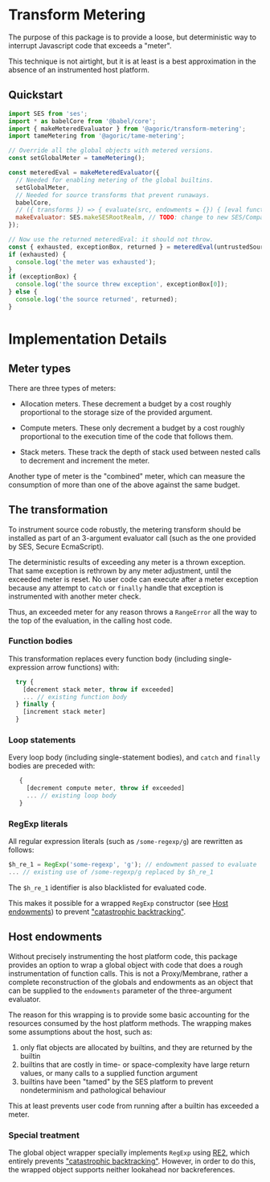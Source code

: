 # Transform Metering

The purpose of this package is to provide a loose, but deterministic way to interrupt Javascript code that exceeds a "meter".

This technique is not airtight, but it is at least is a best approximation in the absence of an instrumented host platform.

## Quickstart

```js
import SES from 'ses';
import * as babelCore from '@babel/core';
import { makeMeteredEvaluator } from '@agoric/transform-metering';
import tameMetering from '@agoric/tame-metering';

// Override all the global objects with metered versions.
const setGlobalMeter = tameMetering();

const meteredEval = makeMeteredEvaluator({
  // Needed for enabling metering of the global builtins.
  setGlobalMeter,
  // Needed for source transforms that prevent runaways.
  babelCore,
  // ({ transforms }) => { evaluate(src, endowments = {}) { [eval function] } }
  makeEvaluator: SES.makeSESRootRealm, // TODO: change to new SES/Compartment API
});

// Now use the returned meteredEval: it should not throw.
const { exhausted, exceptionBox, returned } = meteredEval(untrustedSource, /* endowments */);
if (exhausted) {
  console.log('the meter was exhausted');
}
if (exceptionBox) {
  console.log('the source threw exception', exceptionBox[0]);
} else {
  console.log('the source returned', returned);
}
```

# Implementation Details

## Meter types

There are three types of meters:

* Allocation meters.  These decrement a budget by a cost roughly proportional to the storage size of the provided argument.

* Compute meters.  These only decrement a budget by a cost roughly proportional to the execution time of the code that follows them.

* Stack meters. These track the depth of stack used between nested calls to decrement and increment the meter.

Another type of meter is the "combined" meter, which can measure the consumption of more than one of the above against the same budget.

## The transformation

To instrument source code robustly, the metering transform should be installed as part of an 3-argument evaluator call (such as the one provided by SES, Secure EcmaScript).

The deterministic results of exceeding any meter is a thrown exception.  That same exception is rethrown by any meter adjustment, until the exceeded meter is reset.  No user code can execute after a meter exception because any attempt to `catch` or `finally` handle that exception is instrumented with another meter check.

Thus, an exceeded meter for any reason throws a `RangeError` all the way to the top of the evaluation, in the calling host code.

### Function bodies

This transformation replaces every function body (including single-expression arrow functions) with:

```js
  try {
    [decrement stack meter, throw if exceeded]
    ... // existing function body
  } finally {
    [increment stack meter]
  }
```

### Loop statements

Every loop body (including single-statement bodies), and `catch` and `finally` bodies are preceded with:

```js
   {
     [decrement compute meter, throw if exceeded]
     ... // existing loop body
   }
```

### RegExp literals

All regular expression literals (such as `/some-regexp/g`) are rewritten as follows:

```js
$h_re_1 = RegExp('some-regexp', 'g'); // endowment passed to evaluate
... // existing use of /some-regexp/g replaced by $h_re_1
```

The `$h_re_1` identifier is also blacklisted for evaluated code.

This makes it possible for a wrapped `RegExp` constructor (see [Host endowments](#Host-endowments)) to prevent ["catastrophic backtracking"](https://www.regular-expressions.info/catastrophic.html).

## Host endowments

Without precisely instrumenting the host platform code, this package provides an option to wrap a global object with code that does a rough instrumentation of function calls.  This is not a Proxy/Membrane, rather a complete reconstruction of the globals and endowments as an object that can be supplied to the `endowments` parameter of the three-argument evaluator.

The reason for this wrapping is to provide some basic accounting for the resources consumed by the host platform methods.  The wrapping makes some assumptions about the host, such as:

1. only flat objects are allocated by builtins, and they are returned by the builtin
2. builtins that are costly in time- or space-complexity have large return values, or many calls to a supplied function argument
3. builtins have been "tamed" by the SES platform to prevent nondeterminism and pathological behaviour

This at least prevents user code from running after a builtin has exceeded a meter.

### Special treatment

The global object wrapper specially implements `RegExp` using [RE2](https://github.com/google/re2/#readme), which entirely prevents ["catastrophic backtracking"](https://www.regular-expressions.info/catastrophic.html).  However, in order to do this, the wrapped object supports neither lookahead nor backreferences.
